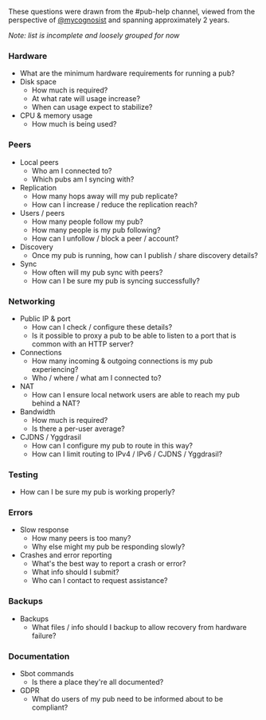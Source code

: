 These questions were drawn from the #pub-help channel, viewed from the perspective of [@mycognosist](@HEqy940T6uB+T+d9Jaa58aNfRzLx9eRWqkZljBmnkmk=.ed25519) and spanning approximately 2 years.

_Note: list is incomplete and loosely grouped for now_

### Hardware

- What are the minimum hardware requirements for running a pub?
- Disk space
  - How much is required?
  - At what rate will usage increase?
  - When can usage expect to stabilize?
- CPU & memory usage
  - How much is being used?

### Peers

- Local peers
  - Who am I connected to?
  - Which pubs am I syncing with?
- Replication
  - How many hops away will my pub replicate?
  - How can I increase / reduce the replication reach?
- Users / peers
  - How many people follow my pub?
  - How many people is my pub following?
  - How can I unfollow / block a peer / account?
- Discovery
  - Once my pub is running, how can I publish / share discovery details?
- Sync
  - How often will my pub sync with peers?
  - How can I be sure my pub is syncing successfully?

### Networking

- Public IP & port
  - How can I check / configure these details?
  - Is it possible to proxy a pub to be able to listen to a port that is common with an HTTP server?
- Connections
  - How many incoming & outgoing connections is my pub experiencing?
  - Who / where / what am I connected to?
- NAT
  - How can I ensure local network users are able to reach my pub behind a NAT?
- Bandwidth
  - How much is required?
  - Is there a per-user average?
- CJDNS / Yggdrasil
  - How can I configure my pub to route in this way?
  - How can I limit routing to IPv4 / IPv6 / CJDNS / Yggdrasil?

### Testing

- How can I be sure my pub is working properly?

### Errors

- Slow response
  - How many peers is too many?
  - Why else might my pub be responding slowly?
- Crashes and error reporting
  - What's the best way to report a crash or error?
  - What info should I submit?
  - Who can I contact to request assistance?

### Backups

- Backups
  - What files / info should I backup to allow recovery from hardware failure?

### Documentation

- Sbot commands
  - Is there a place they're all documented?
- GDPR
  - What do users of my pub need to be informed about to be compliant?

